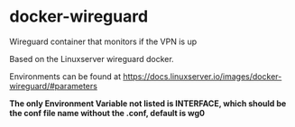 # docker-wireguard
Wireguard container that monitors if the VPN is up

Based on the Linuxserver wireguard docker. 

Environments can be found at https://docs.linuxserver.io/images/docker-wireguard/#parameters

**The only Environment Variable not listed is INTERFACE, which should be the conf file name without the .conf, default is wg0**
